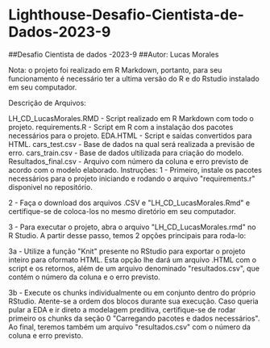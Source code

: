 # Lighthouse-Desafio-Cientista-de-Dados-2023-9

##Desafio Cientista de dados -2023-9 ##Autor: Lucas Morales

Nota: o projeto foi realizado em R Markdown, portanto, para seu funcionamento é necessário ter a ultima versão do R e do Rstudio instalado em seu computador.

Descrição de Arquivos:

LH_CD_LucasMorales.RMD - Script realizado em R Markdown com todo o projeto.
requirements.R - Script em R com a instalação dos pacotes necessários para o projeto.
EDA.HTML - Script e saídas convertidos para HTML.
cars_test.csv - Base de dados na qual será realizada a previsão de erro.
cars_train.csv - Base de dados ultilizada para criação do modelo.
Resultados_final.csv - Arquivo com número da coluna e erro previsto de acordo com o modelo elaborado.
Instruções: 1 - Primeiro, instale os pacotes necessários para o projeto iniciando e rodando o arquivo "requirements.r" disponivel no repositório.

2 - Faça o download dos arquivos .CSV e "LH_CD_LucasMorales.Rmd" e certifique-se de coloca-los no mesmo diretório em seu computador.

3 - Para executar o projeto, abra o arquivo "LH_CD_LucasMorales.rmd" no R Studio. A partir desse passo, temos 2 opções principais para roda-lo:

3a - Utilize a função "Knit" presente no RStudio para exportar o projeto inteiro para oformato HTML. Esta opção lhe dará um arquivo .HTML com o script e os retornos, além de um arquivo denominado "resultados.csv", que contém o número da coluna e o erro previsto.

3b - Execute os chunks individualmente ou em conjunto dentro do próprio RStudio. Atente-se a ordem dos blocos durante sua execução. Caso queria pular a EDA e ir direto a modelagem preditiva, certifique-se de rodar primeiro os chunks da seção 0 "Carregando pacotes e dados necessários". Ao final, teremos também um arquivo "resultados.csv" com o número da coluna e erro previsto.
